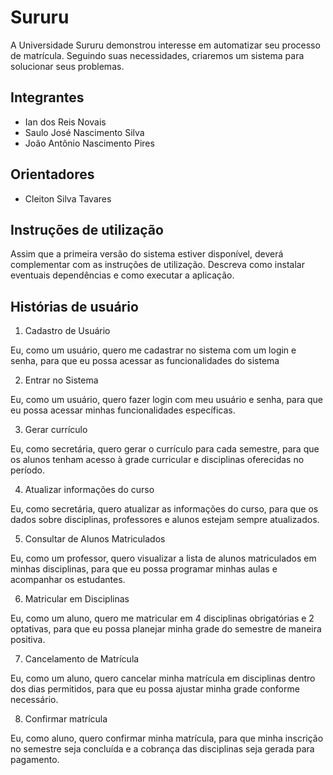 # Sururu
A Universidade Sururu demonstrou interesse em automatizar seu processo de matrícula. Seguindo suas necessidades, criaremos um sistema para solucionar seus problemas.

## Integrantes
* Ian dos Reis Novais
* Saulo José Nascimento Silva
* João Antônio Nascimento Pires

## Orientadores
* Cleiton Silva Tavares

## Instruções de utilização
Assim que a primeira versão do sistema estiver disponível, deverá complementar com as instruções de utilização. Descreva como instalar eventuais dependências e como executar a aplicação.

## Histórias de usuário
1. Cadastro de Usuário

Eu, como um usuário, quero me cadastrar no sistema com um login e senha, para que eu possa acessar as funcionalidades do sistema


2. Entrar no Sistema

Eu, como um usuário, quero fazer login com meu usuário e senha, para que eu possa acessar minhas funcionalidades específicas.


3. Gerar currículo

Eu, como secretária, quero gerar o currículo para cada semestre, para que os alunos tenham acesso à grade curricular e disciplinas oferecidas no período.


4. Atualizar informações do curso

Eu, como secretária, quero atualizar as informações do curso, para que os dados sobre disciplinas, professores e alunos estejam sempre atualizados.


5. Consultar de Alunos Matriculados

Eu, como um professor, quero visualizar a lista de alunos matriculados em minhas disciplinas, para que eu possa programar minhas aulas e acompanhar os estudantes.


6. Matricular em Disciplinas

Eu, como um aluno, quero me matricular em 4 disciplinas obrigatórias e 2 optativas, para que eu possa planejar minha grade do semestre de maneira positiva.


7. Cancelamento de Matrícula

Eu, como um aluno, quero cancelar minha matrícula em disciplinas dentro dos dias permitidos, para que eu possa ajustar minha grade conforme necessário.


8. Confirmar matrícula

Eu, como aluno, quero confirmar minha matrícula, para que minha inscrição no semestre seja concluída e a cobrança das disciplinas seja gerada para pagamento.